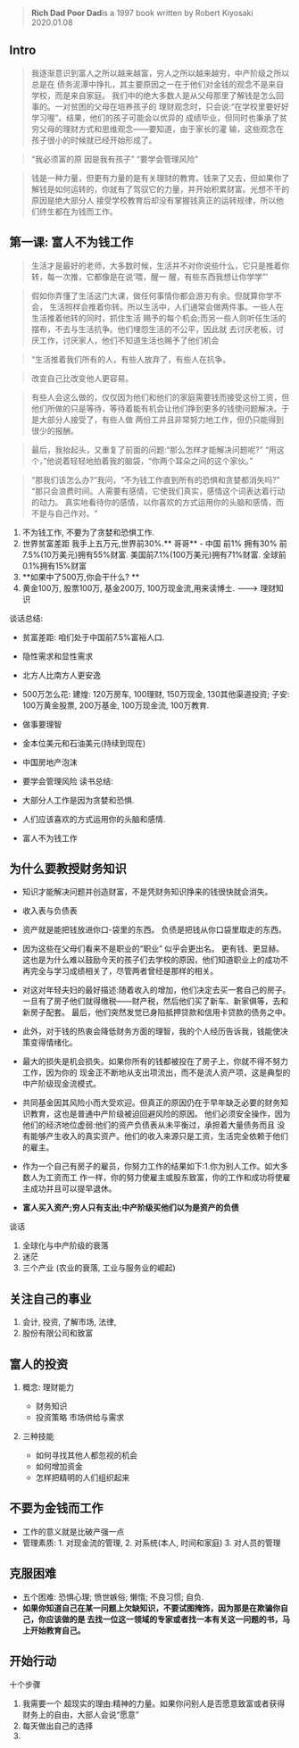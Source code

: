 > **Rich Dad Poor Dad**is a 1997 book written by Robert Kiyosaki
> 2020.01.08

## Intro
> 我逐渐意识到富人之所以越来越富，穷人之所以越来越穷，中产阶级之所以总是在 债务泥潭中挣扎，其主要原因之一在于他们对金钱的观念不是来自学校，而是来自家庭。
我们中的绝大多数人是从父母那里了解钱是怎么回事的。一对贫困的父母在培养孩子的 理财观念时，只会说:“在学校里要好好学习喔”。结果，他们的孩子可能会以优异的 成绩毕业，但同时也秉承了贫穷父母的理财方式和思维观念——要知道，由于家长的灌 输，这些观念在孩子很小的时候就已经开始形成了。

> “我必须富的原 因是我有孩子”
>  “要学会管理风险”

>  钱是一种力量，但更有力量的是有关理财的教育。钱来了又去，但如果你了解钱是如何运转的，你就有了驾驭它的力量，并开始积累财富。光想不干的原因是绝大部分人 接受学校教育后却没有掌握钱真正的运转规律，所以他们终生都在为钱而工作。

 ## 第一课: 富人不为钱工作

> 生活才是最好的老师，大多数时候，生活并不对你说些什么，它只是推着你转，每一次推，它都像是在说‘喂，醒一 醒，有些东西我想让你学学”’

>  假如你弄懂了生活这门大课，做任何事情你都会游刃有余。但就算你学不会， 生活照样会推着你转。所以生活中，人们通常会做两件事。一些人在生活推着他转的同时，抓住生活 赐予的每个机会;而另一些人则听任生活的摆布，不去与生活抗争。他们埋怨生活的不公平，因此就 去讨厌老板，讨厌工作，讨厌家人，他们不知道生活也赐予了他们机会

> “生活推着我们所有的人，有些人放弃了，有些人在抗争。

> 改变自己比改变他人更容易。

> 有些人会这么做的，仅仅因为他们和他们的家庭需要钱而接受这份工资，但他们所做的只是等待，等待着能有机会让他们挣到更多的钱使问题解决。于是大部分人接受了，有些人做 两份工并且非常努力地工作，但仍只能得到很少的报酬。

> 最后，我抬起头，又重复了前面的问题:“那么怎样才能解决问题呢?” “用这个，”他说着轻轻地拍着我的脑袋，“你两个耳朵之间的这个家伙。”

> “那我们该怎么办?”我问，“不为钱工作直到所有的恐惧和贪婪都消失吗?” “那只会浪费时间。人需要有感情，它使我们真实，感情这个词表达着行动的动力。 真实地看待你的感情，以你喜欢的方式运用你的头脑和感情，而不是与自己作对。“

1. 不为钱工作, 不要为了贪婪和恐惧工作.
2. 世界贫富差距  我手上五万元,世界前30%.** 哥哥**
		- 中国 前1% 拥有30% 前7.5%(10万美元)拥有55%财富.  美国前7.1%(100万美元)拥有71%财富. 全球前0.1%拥有15%财富
3. **如果中了500万,你会干什么? **
4. 黄金100万, 股票100万, 基金200万, 100万现金流,用来读博士. ---> 理财知识

谈话总结:
- 贫富差距: 咱们处于中国前7.5%富裕人口.
- 隐性需求和显性需求
- 北方人比南方人更安逸
- 500万怎么花: 建煌: 120万房车, 100理财, 150万现金, 130其他渠道投资; 子安: 100万黄金股票, 200万基金, 100万现金流, 100万教育.
- 做事要理智
- 金本位美元和石油美元(持续到现在)
- 中国房地产泡沫

- 要学会管理风险
读书总结:
- 大部分人工作是因为贪婪和恐惧.
- 人们应该喜欢的方式运用你的头脑和感情.
- 富人不为钱工作

## 为什么要教授财务知识

- 知识才能解决问题并创造财富，不是凭财务知识挣来的钱很快就会消失。

- 收入表与负债表

- 资产就是能把钱放进你口-袋里的东西。
	负债是把钱从你口袋里取走的东西。

- 因为这些在父母们看来不是职业的“职业” 似乎会更出名。
更有钱、更显赫。这也是为什么难以鼓励今天的孩子们去学校的原因，他们知道职业上的成功不 再完全与学习成绩相关了，尽管两者曾经是那样的相关。

- 对这对年轻夫妇的最好描述:随着收入的增加，他们决定去买一套自己的房子。一旦有了房子他们就得缴税——财产税，然后他们买了新车、新家俱等，去和新房子配套。 最后，他们突然发觉已身陷抵押贷款和信用卡贷款的债务之中。

- 此外，对于钱的热衷会降低财务方面的理智，我的个人经历告诉我，钱能使决策变得情绪化。


- 最大的损失是机会损失。如果你所有的钱都被投在了房子上，你就不得不努力工作，因为你的 现金正不断地从支出项流出，而不是流人资产项，这是典型的中产阶级现金流模式。

- 共同基金因其风险小而大受欢迎。但真正的原因仍在于早年缺乏必要的财务知识教育，这也是普通中产阶级被迫回避风险的原因。 他们必须安全操作，因为他们的经济地位虚弱:他们的资产负债表从未平衡过，承担着大量债务而且 没有能够产生收入的真实资产。他们的收入来源只是工资，生活完全依赖于他们的雇主。

- 作为一个自己有房子的雇员，你努力工作的结果如下:1.你为别人工作。如大多数人为工资而工 作一样，你的努力使雇主或股东致富，你的工作和成功将使雇主成功并且可以提早退休。

-  **富人买入资产;穷人只有支出;中产阶级买他们以为是资产的负债**

谈话
1. 全球化与中产阶级的衰落
2. 迷茫
3. 三个产业 (农业的衰落, 工业与服务业的崛起)

## 关注自己的事业
1. 会计, 投资, 了解市场, 法律,
2. 股份有限公司和致富

## 富人的投资
1. 概念: 理财能力
	- 财务知识
	- 投资策略
市场供给与需求

2. 三种技能
	- 如何寻找其他人都忽视的机会
	- 如何增加资金
	- 怎样把精明的人们组织起来

## 不要为金钱而工作
- 工作的意义就是比破产强一点
- 管理素质: 1. 对现金流的管理, 2. 对系统(本人, 时间和家庭) 3. 对人员的管理

## 克服困难
- 五个困难: 恐惧心理; 愤世嫉俗; 懒惰; 不良习惯; 自负.
- **如果你知道自己在某一问题上欠缺知识，不要试图掩饰，因为那是在欺骗你自己，你应该做的是 去找一位这一领域的专家或者找一本有关这一问题的书，马上开始教育自己。**

## 开始行动
十个步骤

1. 我需要一个 超现实的理由:精神的力量。如果你问别人是否愿意致富或者获得财务上的自由，大部人会说“愿意”
2. 每天做出自己的选择
3. 
<!--stackedit_data:
eyJoaXN0b3J5IjpbMTYzNzcwMTkyNSw4NDQ3ODAxMTksMjA3Nj
c1MDE3MiwtMjA4ODYzMzMxMywxNzgwMzQ3MjM3LC00OTA4NTE2
NDAsMTQyMjEzMjI2LC0zNDk4NDEwOCwtODc4MzMwMDM3LDE5OT
Y5MTgwNzksMzA1MjY4NjYxLC00MDQzNDk5MDMsOTM5OTkxODA4
LC04NjM2NzE5MTEsMTcxMjc3MzEwOCwtMTY5MjY5MjUyNiwyMj
U3Njg0ODAsMzA1MDMwODA4LC00NjQ4NzI5MjAsMTc3Nzc4NDQ4
XX0=
-->